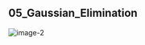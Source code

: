## 05_Gaussian_Elimination
![image-2](https://github.com/MAHMUDSWE/Numerical-Analysis-Lab/assets/61628453/a8612fdf-71d6-4abe-8558-1266a10e1191)
